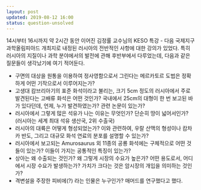 ```yaml
---
layout: post
updated: 2019-08-12 16:00
status: question-unsolved
---
```

14시부터 16시까지 약 2시간 동안 이어진 김정률 교수님의 KESO 특강 - 다음 국제지구과학올림피아드 개최지로 내정된 러시아의 전반적인 사항에 대한 강의가 있었다. 특히 러시아의 지질이나 과학 분야에서의 발전에 관해 후반부에서 다루었는데, 다음과 같은 질문들이 생각났기에 여기 적어둔다.<br>

- 구면의 대상을 원통을 이용하여 정사영함으로서 그린다는 메르카토르 도법은 정확하게 어떤 기작으로서 이루어지는가?
- 고생대 캄브리아기의 표준 화석이라고 불리는, 크기 5cm 정도의 러시아에서 주로 발견된다는 고배류 화석은 어떤 것인가? 국내에서 25cm의 대형이 한 번 보고된 바가 있다던데, 언제, 누가 발견하였는가? 관련 논문이 있는가?
- 러시아에서 그렇게 많은 석유가 나는 이유는 무엇인가? 단순히 땅이 넓어서인가? (러시아는 세계 최대 석유 생산국, 2위 수출국)
- 러시아의 대륙은 어떻게 형성되었는가? 이와 관련하여, 우랄 산맥의 형성이나 캄차카 반도, 그리고 대규모 화석 연료의 분포를 설명할 수 있는가?
- 러시아에서 보고되는 Amurosaurus 외 11종의 공룡 화석에는 구체적으로 어떤 것들이 있는가? 이들이 가지는 공통적인 특징이 있는가?
- 상아는 왜 수출되는 것인가? 왜 그렇게 시장의 수요가 높은가? 어떤 용도로서, 어디에서 시장 수요가 발생하는가? 가치가 크다는 것은 암시장의 개입을 의미하는 것인가?
- 격변설을 주장한 피비에(?) 라는 인물은 누구인가? 매머드를 연구했다고 했다.
